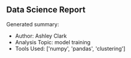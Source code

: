 ## Data Science Report

Generated summary:

- Author: Ashley Clark
- Analysis Topic: model training
- Tools Used: ['numpy', 'pandas', 'clustering']
